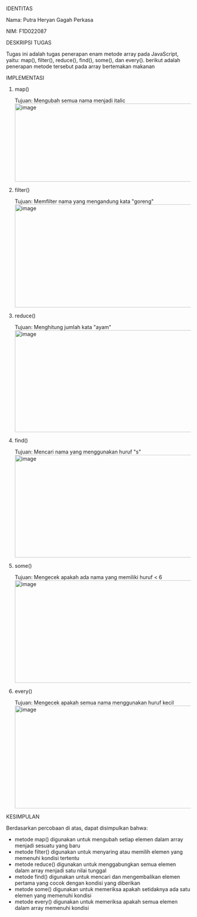 IDENTITAS

Nama: Putra Heryan Gagah Perkasa

NIM: F1D022087

DESKRIPSI TUGAS

Tugas ini adalah tugas penerapan enam metode array  pada JavaScript, yaitu: map(), filter(), reduce(), find(), some(), dan every().
berikut adalah penerapan metode tersebut pada array bertemakan makanan

IMPLEMENTASI

1. map()
   
   Tujuan: Mengubah semua nama menjadi italic
   <img width="1360" height="213" alt="image" src="https://github.com/user-attachments/assets/6d8d5216-bc3c-47fc-b1eb-e55533d79a45" />
2. filter()
   
   Tujuan: Memfilter nama yang mengandung kata "goreng"
   <img width="745" height="281" alt="image" src="https://github.com/user-attachments/assets/fd5165a9-21f6-4382-8a5d-8557eb92ae2d" />
3. reduce()
   
   Tujuan: Menghitung jumlah kata "ayam"
   <img width="684" height="278" alt="image" src="https://github.com/user-attachments/assets/4c18c793-b906-417a-b65f-2b46d38aa33d" />
4. find()
   
   Tujuan: Mencari nama yang menggunakan huruf "s"
   <img width="680" height="280" alt="image" src="https://github.com/user-attachments/assets/e86925a9-62ef-4a50-bb22-8ae696e4e56b" />
5. some()
    
   Tujuan: Mengecek apakah ada nama yang memiliki huruf < 6
   <img width="690" height="280" alt="image" src="https://github.com/user-attachments/assets/29a9e7cb-f373-4b28-9420-41e2cde19f53" />
6. every()
    
   Tujuan: Mengecek apakah semua nama menggunakan huruf kecil
   <img width="702" height="280" alt="image" src="https://github.com/user-attachments/assets/70aba574-44ca-4ac0-a8a1-5cd113f5a890" />

KESIMPULAN

Berdasarkan percobaan di atas, dapat disimpulkan bahwa:
- metode map() digunakan untuk mengubah setiap elemen dalam array menjadi sesuatu yang baru
- metode filter() digunakan untuk menyaring atau memilih elemen yang memenuhi kondisi tertentu
- metode reduce() digunakan untuk menggabungkan semua elemen dalam array menjadi satu nilai tunggal
- metode find() digunakan untuk mencari dan mengembalikan elemen pertama yang cocok dengan kondisi yang diberikan
- metode some() digunakan untuk memeriksa apakah setidaknya ada satu elemen yang memenuhi kondisi
- metode every() digunakan untuk memeriksa apakah semua elemen dalam array memenuhi kondisi
